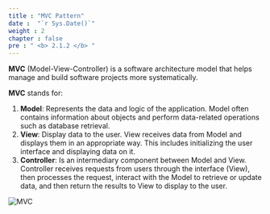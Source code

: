 ```yaml
---
title : "MVC Pattern"
date :  "`r Sys.Date()`" 
weight : 2 
chapter : false
pre : " <b> 2.1.2 </b> "
---
```


**MVC** (Model-View-Controller) is a software architecture model that helps manage and build software projects more systematically.

**MVC** stands for:
1. **Model**: Represents the data and logic of the application. Model often contains information about objects and perform data-related operations such as database retrieval.
2. **View**: Display data to the user. View receives data from Model and displays them in an appropriate way. This includes initializing the user interface and displaying data on it.
3. **Controller**: Is an intermediary component between Model and View. Controller receives requests from users through the interface (View), then processes the request, interact with the Model to retrieve or update data, and then return the results to View to display to the user.

![MVC](/Dung_aws/images/2.1/0002.png)




